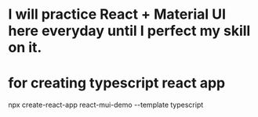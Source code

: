 # I will practice React + Material UI here everyday until I perfect my skill on it.

# for creating typescript react app

npx create-react-app react-mui-demo --template typescript
